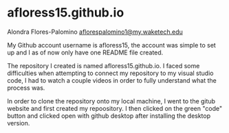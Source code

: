 # afloress15.github.io

Alondra Flores-Palomino 
aflorespalomino1@my.waketech.edu

My Github account username is afloress15, the account was simple to set up and I as of now only have one README file created.

The repository I created is named afloress15.github.io. I faced some difficulties when attempting to connect my repository to my visual studio code, I had to watch a couple videos in order to fully understand what the process was.

In order to clone the repository onto my local machine, I went to the gitub website and first created my repoository. I then clicked on the green "code" button and clicked open with github desktop after installing the desktop version.
